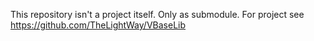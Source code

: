 This repository isn't a project itself. Only as submodule.
For project see https://github.com/TheLightWay/VBaseLib 